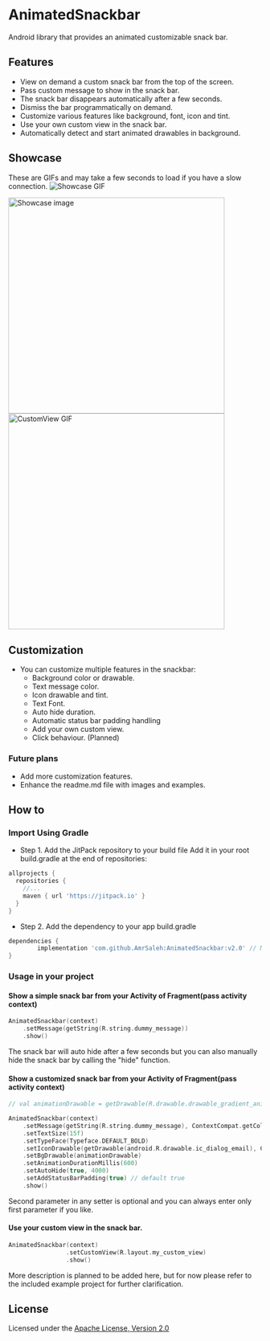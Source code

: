 # AnimatedSnackbar
Android library that provides an animated customizable snack bar.

## Features
- View on demand a custom snack bar from the top of the screen.
- Pass custom message to show in the snack bar.
- The snack bar disappears automatically after a few seconds.
- Dismiss the bar programmatically on demand.
- Customize various features like background, font, icon and tint.
- Use your own custom view in the snack bar.
- Automatically detect and start animated drawables in background.

## Showcase
These are GIFs and may take a few seconds to load if you have a slow connection.
![Showcase GIF](https://user-images.githubusercontent.com/5616594/58800238-d72cd780-85f6-11e9-9796-ae13a4ed6bfd.gif)

<!-- 
![CustomView GIF](https://user-images.githubusercontent.com/5616594/58909633-dc337900-8713-11e9-99c9-35ccee639208.gif)
![Showcase image](https://user-images.githubusercontent.com/5616594/58910033-d25e4580-8714-11e9-9e32-d09be8884025.png)
-->

<img src="https://user-images.githubusercontent.com/5616594/58910033-d25e4580-8714-11e9-9e32-d09be8884025.png" alt="Showcase image" width="430"/><img src="https://user-images.githubusercontent.com/5616594/58909633-dc337900-8713-11e9-99c9-35ccee639208.gif" alt="CustomView GIF" width="430"/>

<!-- <img src="https://user-images.githubusercontent.com/5616594/58800177-b795af00-85f6-11e9-8cc2-a240c76184c6.png" alt="png1" width="430"/> -->
<!-- <img src="https://user-images.githubusercontent.com/5616594/57711888-22d70b80-765f-11e9-86ce-2907ac0ddb58.gif" alt="GIF1" width="430"/> <img src="https://user-images.githubusercontent.com/5616594/57711890-22d70b80-765f-11e9-945e-80d2b9a77061.gif" alt="GIF2" width="430"/> -->

## Customization
- You can customize multiple features in the snackbar:
  - Background color or drawable.
  - Text message color.
  - Icon drawable and tint.
  - Text Font.
  - Auto hide duration.
  - Automatic status bar padding handling
  - Add your own custom view.
  - Click behaviour. (Planned)

### Future plans
- Add more customization features.
- Enhance the readme.md file with images and examples.

## How to
### Import Using Gradle
- Step 1. Add the JitPack repository to your build file
Add it in your root build.gradle at the end of repositories:
```Groovy
allprojects {
  repositories {
    //...
    maven { url 'https://jitpack.io' }
  }
}
```
- Step 2. Add the dependency to your app build.gradle
```Groovy
dependencies {
        implementation 'com.github.AmrSaleh:AnimatedSnackbar:v2.0' // Make sure to replace with latest version tag
}
```

### Usage in your project
#### Show a simple snack bar from your Activity of Fragment(pass activity context)
```Kotlin
AnimatedSnackbar(context)
    .setMessage(getString(R.string.dummy_message))
    .show()
```
The snack bar will auto hide after a few seconds but you can also manually hide the snack bar by calling the "hide" function.

#### Show a customized snack bar from your Activity of Fragment(pass activity context)
```Kotlin
// val animationDrawable = getDrawable(R.drawable.drawable_gradient_animation_list) as AnimationDrawable

AnimatedSnackbar(context)
    .setMessage(getString(R.string.dummy_message), ContextCompat.getColor(this@MainActivity, android.R.color.white))
    .setTextSize(15f)
    .setTypeFace(Typeface.DEFAULT_BOLD)
    .setIconDrawable(getDrawable(android.R.drawable.ic_dialog_email), ContextCompat.getColor(this@MainActivity, R.color.greenLight))
    .setBgDrawable(animationDrawable)
    .setAnimationDurationMillis(600)
    .setAutoHide(true, 4000)
    .setAddStatusBarPadding(true) // default true
    .show()
```
Second parameter in any setter is optional and you can always enter only first parameter if you like.

#### Use your custom view in the snack bar.
```Kotlin
AnimatedSnackbar(context)
                .setCustomView(R.layout.my_custom_view)
                .show()
```

More description is planned to be added here, but for now please refer to the included example project for further clarification.

## License
Licensed under the [Apache License, Version 2.0](https://www.apache.org/licenses/LICENSE-2.0.txt)
